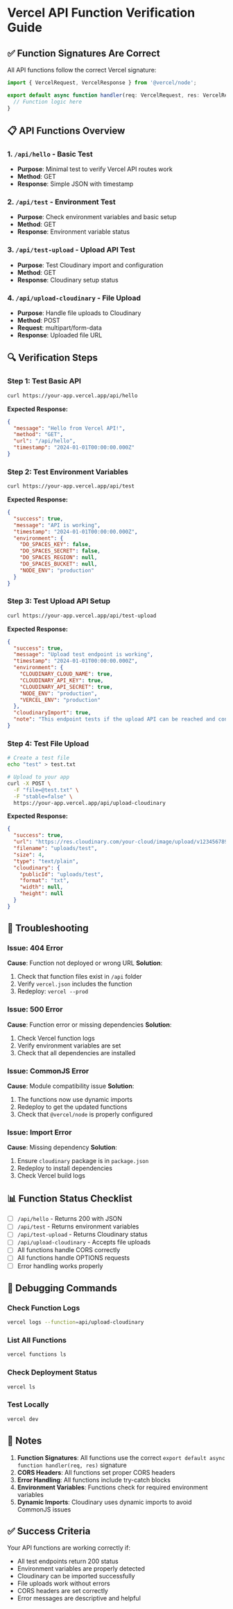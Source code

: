 # Vercel API Function Verification Guide

## ✅ Function Signatures Are Correct

All API functions follow the correct Vercel signature:

```typescript
import { VercelRequest, VercelResponse } from '@vercel/node';

export default async function handler(req: VercelRequest, res: VercelResponse) {
  // Function logic here
}
```

## 📋 API Functions Overview

### 1. `/api/hello` - Basic Test
- **Purpose**: Minimal test to verify Vercel API routes work
- **Method**: GET
- **Response**: Simple JSON with timestamp

### 2. `/api/test` - Environment Test
- **Purpose**: Check environment variables and basic setup
- **Method**: GET
- **Response**: Environment variable status

### 3. `/api/test-upload` - Upload API Test
- **Purpose**: Test Cloudinary import and configuration
- **Method**: GET
- **Response**: Cloudinary setup status

### 4. `/api/upload-cloudinary` - File Upload
- **Purpose**: Handle file uploads to Cloudinary
- **Method**: POST
- **Request**: multipart/form-data
- **Response**: Uploaded file URL

## 🔍 Verification Steps

### Step 1: Test Basic API
```bash
curl https://your-app.vercel.app/api/hello
```

**Expected Response:**
```json
{
  "message": "Hello from Vercel API!",
  "method": "GET",
  "url": "/api/hello",
  "timestamp": "2024-01-01T00:00:00.000Z"
}
```

### Step 2: Test Environment Variables
```bash
curl https://your-app.vercel.app/api/test
```

**Expected Response:**
```json
{
  "success": true,
  "message": "API is working",
  "timestamp": "2024-01-01T00:00:00.000Z",
  "environment": {
    "DO_SPACES_KEY": false,
    "DO_SPACES_SECRET": false,
    "DO_SPACES_REGION": null,
    "DO_SPACES_BUCKET": null,
    "NODE_ENV": "production"
  }
}
```

### Step 3: Test Upload API Setup
```bash
curl https://your-app.vercel.app/api/test-upload
```

**Expected Response:**
```json
{
  "success": true,
  "message": "Upload test endpoint is working",
  "timestamp": "2024-01-01T00:00:00.000Z",
  "environment": {
    "CLOUDINARY_CLOUD_NAME": true,
    "CLOUDINARY_API_KEY": true,
    "CLOUDINARY_API_SECRET": true,
    "NODE_ENV": "production",
    "VERCEL_ENV": "production"
  },
  "cloudinaryImport": true,
  "note": "This endpoint tests if the upload API can be reached and configured"
}
```

### Step 4: Test File Upload
```bash
# Create a test file
echo "test" > test.txt

# Upload to your app
curl -X POST \
  -F "file=@test.txt" \
  -F "stable=false" \
  https://your-app.vercel.app/api/upload-cloudinary
```

**Expected Response:**
```json
{
  "success": true,
  "url": "https://res.cloudinary.com/your-cloud/image/upload/v1234567890/uploads/test.txt",
  "filename": "uploads/test",
  "size": 4,
  "type": "text/plain",
  "cloudinary": {
    "publicId": "uploads/test",
    "format": "txt",
    "width": null,
    "height": null
  }
}
```

## 🚨 Troubleshooting

### Issue: 404 Error
**Cause**: Function not deployed or wrong URL
**Solution**: 
1. Check that function files exist in `/api` folder
2. Verify `vercel.json` includes the function
3. Redeploy: `vercel --prod`

### Issue: 500 Error
**Cause**: Function error or missing dependencies
**Solution**:
1. Check Vercel function logs
2. Verify environment variables are set
3. Check that all dependencies are installed

### Issue: CommonJS Error
**Cause**: Module compatibility issue
**Solution**:
1. The functions now use dynamic imports
2. Redeploy to get the updated functions
3. Check that `@vercel/node` is properly configured

### Issue: Import Error
**Cause**: Missing dependency
**Solution**:
1. Ensure `cloudinary` package is in `package.json`
2. Redeploy to install dependencies
3. Check Vercel build logs

## 📊 Function Status Checklist

- [ ] `/api/hello` - Returns 200 with JSON
- [ ] `/api/test` - Returns environment variables
- [ ] `/api/test-upload` - Returns Cloudinary status
- [ ] `/api/upload-cloudinary` - Accepts file uploads
- [ ] All functions handle CORS correctly
- [ ] All functions handle OPTIONS requests
- [ ] Error handling works properly

## 🔧 Debugging Commands

### Check Function Logs
```bash
vercel logs --function=api/upload-cloudinary
```

### List All Functions
```bash
vercel functions ls
```

### Check Deployment Status
```bash
vercel ls
```

### Test Locally
```bash
vercel dev
```

## 📝 Notes

1. **Function Signatures**: All functions use the correct `export default async function handler(req, res)` signature
2. **CORS Headers**: All functions set proper CORS headers
3. **Error Handling**: All functions include try-catch blocks
4. **Environment Variables**: Functions check for required environment variables
5. **Dynamic Imports**: Cloudinary uses dynamic imports to avoid CommonJS issues

## ✅ Success Criteria

Your API functions are working correctly if:
- All test endpoints return 200 status
- Environment variables are properly detected
- Cloudinary can be imported successfully
- File uploads work without errors
- CORS headers are set correctly
- Error messages are descriptive and helpful 
